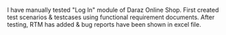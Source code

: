 I have manually tested "Log In" module of Daraz Online Shop. First created test scenarios & testcases using functional requirement documents. After testing, RTM has added & bug reports have been shown in excel file.
